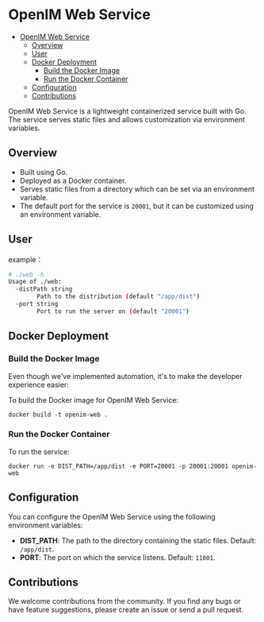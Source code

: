 # OpenIM Web Service

- [OpenIM Web Service](#openim-web-service)
  - [Overview](#overview)
  - [User](#user)
  - [Docker Deployment](#docker-deployment)
    - [Build the Docker Image](#build-the-docker-image)
    - [Run the Docker Container](#run-the-docker-container)
  - [Configuration](#configuration)
  - [Contributions](#contributions)


OpenIM Web Service is a lightweight containerized service built with Go. The service serves static files and allows customization via environment variables.

## Overview

- Built using Go.
- Deployed as a Docker container.
- Serves static files from a directory which can be set via an environment variable.
- The default port for the service is `20001`, but it can be customized using an environment variable.

## User

example：

```bash
# ./web -h
Usage of ./web:
  -distPath string
        Path to the distribution (default "/app/dist")
  -port string
        Port to run the server on (default "20001")
```

## Docker Deployment

### Build the Docker Image

Even though we've implemented automation, it's to make the developer experience easier:

To build the Docker image for OpenIM Web Service:

```
docker build -t openim-web .
```

### Run the Docker Container

To run the service:

```
docker run -e DIST_PATH=/app/dist -e PORT=20001 -p 20001:20001 openim-web
```

## Configuration

You can configure the OpenIM Web Service using the following environment variables:

- **DIST_PATH**: The path to the directory containing the static files. Default: `/app/dist`.
- **PORT**: The port on which the service listens. Default: `11001`.

## Contributions

We welcome contributions from the community. If you find any bugs or have feature suggestions, please create an issue or send a pull request.